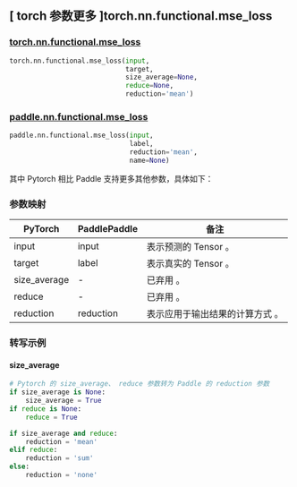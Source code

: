 ## [ torch 参数更多 ]torch.nn.functional.mse_loss

### [torch.nn.functional.mse_loss](https://pytorch.org/docs/stable/generated/torch.nn.functional.mse_loss.html?highlight=mse_loss#torch.nn.functional.mse_loss)

```python
torch.nn.functional.mse_loss(input,
                             target,
                             size_average=None,
                             reduce=None,
                             reduction='mean')
```

### [paddle.nn.functional.mse_loss](https://www.paddlepaddle.org.cn/documentation/docs/zh/api/paddle/nn/functional/mse_loss_cn.html)

```python
paddle.nn.functional.mse_loss(input,
                              label,
                              reduction='mean',
                              name=None)
```

其中 Pytorch 相⽐ Paddle ⽀持更多其他参数，具体如下：
### 参数映射
| PyTorch       | PaddlePaddle | 备注                                                   |
| ------------- | ------------ | ------------------------------------------------------ |
| input          | input         | 表示预测的 Tensor 。                                     |
| target          | label         | 表示真实的 Tensor 。                                     |
| size_average          | -         | 已弃用 。                                     |
| reduce          | -         | 已弃用 。                                     |
| reduction          | reduction         | 表示应用于输出结果的计算方式 。                                     |

### 转写示例
#### size_average
```python
# Pytorch 的 size_average、 reduce 参数转为 Paddle 的 reduction 参数
if size_average is None:
    size_average = True
if reduce is None:
    reduce = True

if size_average and reduce:
    reduction = 'mean'
elif reduce:
    reduction = 'sum'
else:
    reduction = 'none'
```
